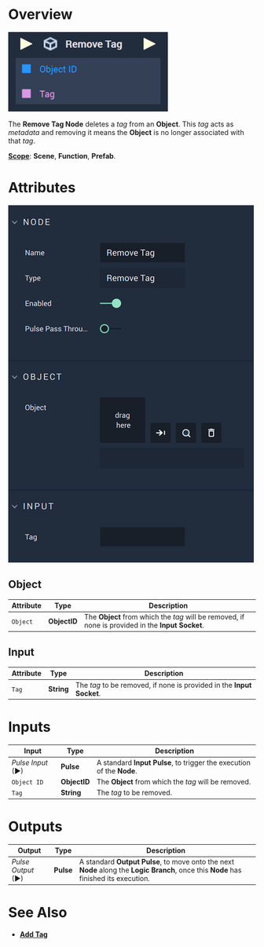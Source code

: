 # Overview

![The Remove Tag Node.](../../../.gitbook/assets/removetagupdatedimage.png)

The **Remove Tag Node** deletes a *tag* from an **Object**. This *tag* acts as *metadata* and removing it means the **Object** is no longer associated with that *tag*.

[**Scope**](../../overview.md#scopes): **Scene**, **Function**, **Prefab**.

# Attributes

![The Remove Tag Node Attributes.](../../../.gitbook/assets/removetagattributes.png)

## Object

|Attribute|Type|Description|
|---|---|---|
| `Object` | **ObjectID** |The **Object** from which the *tag* will be removed, if none is provided in the **Input Socket**.|

## Input

|Attribute|Type|Description|
|---|---|---|
| `Tag` | **String** |The *tag* to be removed, if none is provided in the **Input Socket**.|


# Inputs

|Input|Type|Description|
|---|---|---|
|*Pulse Input* (►)|**Pulse**|A standard **Input Pulse**, to trigger the execution of the **Node**.|
| `Object ID` | **ObjectID** |The **Object** from which the *tag* will be removed.|
| `Tag` | **String** |The *tag* to be removed.|

# Outputs

|Output|Type|Description|
|---|---|---|
|*Pulse Output* (►)|**Pulse**|A standard **Output Pulse**, to move onto the next **Node** along the **Logic Branch**, once this **Node** has finished its execution.|

# See Also

* [**Add Tag**](add-tag.md)

